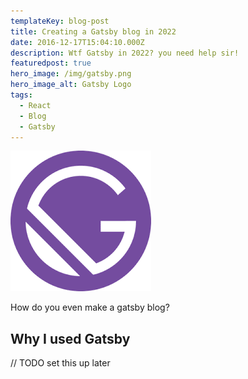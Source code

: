 ```yaml
---
templateKey: blog-post
title: Creating a Gatsby blog in 2022
date: 2016-12-17T15:04:10.000Z
description: Wtf Gatsby in 2022? you need help sir!
featuredpost: true
hero_image: /img/gatsby.png
hero_image_alt: Gatsby Logo
tags:
  - React
  - Blog
  - Gatsby
---
```


![gatsby](../img/gatsby.png)

How do you even make a gatsby blog?

## Why I used Gatsby

// TODO set this up later
